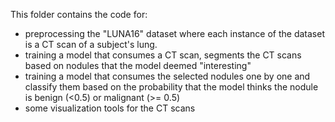 This folder contains the code for:
- preprocessing the "LUNA16" dataset where each instance of the dataset is a CT scan of a subject's lung.
- training a model that consumes a CT scan, segments the CT scans based on nodules that the model deemed "interesting"
- training a model that consumes the selected nodules one by one and classify them based on the probability that the model thinks the nodule is benign (<0.5) or malignant (>= 0.5)
- some visualization tools for the CT scans
